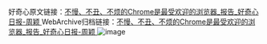 好奇心原文链接：[不慢、不丑、不烦的Chrome是最受欢迎的浏览器_报告_好奇心日报-周颖 ](https://www.qdaily.com/articles/10824.html)
WebArchive归档链接：[不慢、不丑、不烦的Chrome是最受欢迎的浏览器_报告_好奇心日报-周颖 ](http://web.archive.org/web/20190623163243/https://www.qdaily.com/articles/10824.html)
![image](http://ww3.sinaimg.cn/large/007d5XDply1g3wg4hqc2hj30u02svnel)